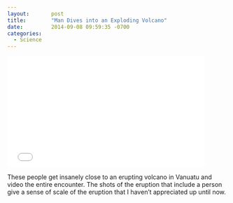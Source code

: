 ```yaml
---
layout:       post
title:        "Man Dives into an Exploding Volcano"
date:         2014-09-08 09:59:35 -0700
categories:
  - Science
---
```


<iframe class="embedly-embed" src="//cdn.embedly.com/widgets/media.html?src=https%3A%2F%2Fwww.youtube.com%2Fembed%2FBAdFvTo9874%3Ffeature%3Doembed&url=https%3A%2F%2Fwww.youtube.com%2Fwatch%3Fv%3DBAdFvTo9874&image=https%3A%2F%2Fi.ytimg.com%2Fvi%2FBAdFvTo9874%2Fhqdefault.jpg&key=d815972c91e546edb5d2d02e509f8b1c&type=text%2Fhtml&schema=youtube" width="450" height="253" scrolling="no" frameborder="0" allowfullscreen></iframe>

 These people get insanely close to an erupting volcano in Vanuatu and video the entire encounter. The shots of the eruption that include a person give a sense of scale of the eruption that I haven’t appreciated up until now. 
